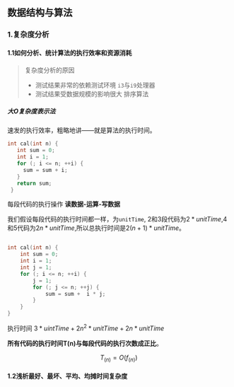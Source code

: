 ## 数据结构与算法

### 1.复杂度分析

#### 1.1如何分析、统计算法的执行效率和资源消耗

> 复杂度分析的原因
>
> - 测试结果非常的依赖测试环境	`i3`与`i9`处理器
> - 测试结果受数据规模的影响很大   排序算法

##### 大O复杂度表示法

速发的执行效率，粗略地讲——就是算法的执行时间。

```c
int cal(int n) {
   int sum = 0;
   int i = 1;
   for (; i <= n; ++i) {
     sum = sum + i;
   }
   return sum;
 }
```

每段代码的执行操作 **读数据-运算-写数据**

我们假设每段代码的执行时间都一样，为`unitTime`, 2和3段代码为$2*unitTime$,4和5代码为$2n*unitTime$,所以总执行时间是$2(n+1)*unitTime$。

```c

int cal(int n) {
    int sum = 0;
    int i = 1;
    int j = 1;
    for (; i <= n; ++i) {
        j = 1;
        for (; j <= n; ++j) {
            sum = sum +  i * j;
        }
    }
}
```

执行时间 $3*uintTime+2n^2*unitTime+2n*unitTime$

**所有代码的执行时间T(n)与每段代码的执行次数成正比**。

$$
T_{(n)}=O(f_{(n)})
$$



#### 1.2浅析最好、最坏、平均、均摊时间复杂度

